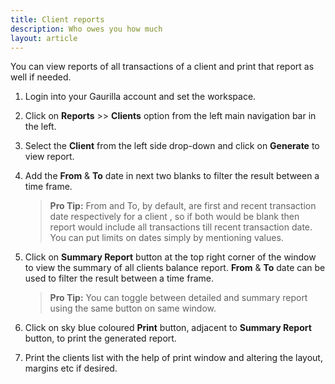 ```yaml
---
title: Client reports
description: Who owes you how much
layout: article
---
```

You can view reports of all transactions of a client and print that report as well if needed.

1. Login into your Gaurilla account and set the workspace.

2. Click on **Reports** >> **Clients** option from the left main navigation bar in the left.

3. Select the **Client** from the left side drop-down and click on **Generate** to view report.

4. Add the **From** & **To** date in next two blanks to filter the result between a time frame.

	> **Pro Tip:** From and To, by default, are first and recent transaction date respectively for a client , so if both would be blank then report would include all transactions till recent transaction date. You can put limits on dates simply by mentioning values.

5. Click on **Summary Report** button at the top right corner of the window to view the summary of all clients balance report. **From** & **To** date can be used to filter the result between a time frame.

	> **Pro Tip:** You can toggle between detailed and summary report using the same button on same window. 

6. Click on sky blue coloured **Print** button, adjacent to **Summary Report** button, to print the generated report.

7. Print the clients list with the help of print window and altering the layout, margins etc if desired.